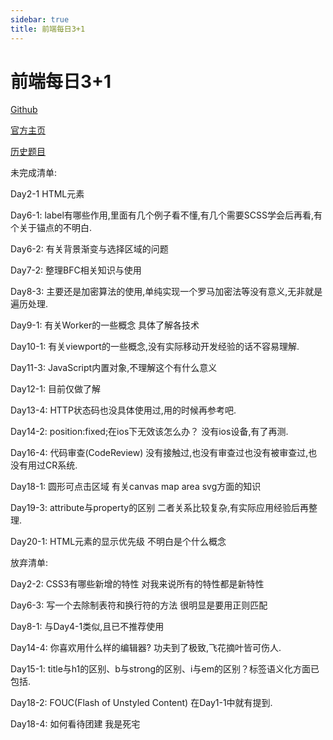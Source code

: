 ```yaml
---
sidebar: true
title: 前端每日3+1
---
```


# 前端每日3+1

[Github](https://github.com/haizlin/fe-interview)

[官方主页](http://www.h-camel.com/index.html)

[历史题目](https://github.com/haizlin/fe-interview/blob/master/category/history.md)

未完成清单:

Day2-1 HTML元素

Day6-1: label有哪些作用,里面有几个例子看不懂,有几个需要SCSS学会后再看,有个关于锚点的不明白.

Day6-2: 有关背景渐变与选择区域的问题

Day7-2: 整理BFC相关知识与使用

Day8-3: 主要还是加密算法的使用,单纯实现一个罗马加密法等没有意义,无非就是遍历处理.

Day9-1: 有关Worker的一些概念 具体了解各技术

Day10-1: 有关viewport的一些概念,没有实际移动开发经验的话不容易理解.

Day11-3: JavaScript内置对象,不理解这个有什么意义

Day12-1: 目前仅做了解

Day13-4: HTTP状态码也没具体使用过,用的时候再参考吧.

Day14-2: position:fixed;在ios下无效该怎么办？ 没有ios设备,有了再测.

Day16-4: 代码审查(CodeReview) 没有接触过,也没有审查过也没有被审查过,也没有用过CR系统.

Day18-1: 圆形可点击区域 有关canvas map area svg方面的知识

Day19-3: attribute与property的区别 二者关系比较复杂,有实际应用经验后再整理.

Day20-1: HTML元素的显示优先级 不明白是个什么概念

放弃清单:

Day2-2: CSS3有哪些新增的特性 对我来说所有的特性都是新特性

Day6-3: 写一个去除制表符和换行符的方法 很明显是要用正则匹配

Day8-1: 与Day4-1类似,且已不推荐使用

Day14-4: 你喜欢用什么样的编辑器? 功夫到了极致,飞花摘叶皆可伤人.

Day15-1: title与h1的区别、b与strong的区别、i与em的区别？标签语义化方面已包括.

Day18-2: FOUC(Flash of Unstyled Content) 在Day1-1中就有提到.

Day18-4: 如何看待团建 我是死宅